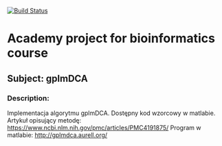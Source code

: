 [![Build Status](https://travis-ci.org/KrzysztofSakowski/bioinf.svg?branch=master)](https://travis-ci.org/KrzysztofSakowski/bioinf/)

# Academy project for bioinformatics course
## Subject: gplmDCA
### Description:
Implementacja algorytmu gplmDCA. Dostępny kod wzorcowy w matlabie.
Artykuł opisujący metodę: https://www.ncbi.nlm.nih.gov/pmc/articles/PMC4191875/
Program w matlabie: http://gplmdca.aurell.org/
